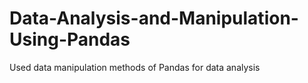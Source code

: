 # Data-Analysis-and-Manipulation-Using-Pandas
Used data manipulation methods of Pandas for data analysis
